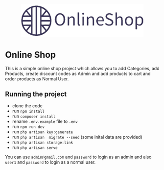 <p align="center"><img src="./storage/app/public/Img/logoText.png" width="400" alt="Logo">
</p>


# Online Shop 

This is a simple online shop project which allows you to add Categories, add Products, create discount codes as Admin and add products to cart and order products as Normal User. 


## Running the project
- clone the code
- run `npm install`
- run `composer install `
- rename `.env.example` file to `.env`
- run `npm run dev`
- run `php artisan key:generate`
- run `php artisan 
migrate --seed` (some inital data are provided)
- run `php artisan storage:link`
- run `php artisan serve`

You can use `admin@gmail.com`  and `password` to login as an admin 
and also `user1` and `password` to login as a normal user.